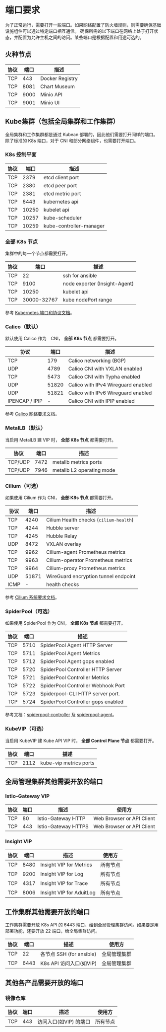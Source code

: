 
# 端口要求

为了正常运行，需要打开一些端口。如果网络配置了防火墙规则，则需要确保基础设施组件可以通过特定端口相互通信。
确保所需的以下端口在网络上处于打开状态，并配置为允许主机之间的访问。某些端口是根据配置和用途可选的。

## 火种节点

| 协议 | 端口   | 描述     |
|----------|--------| ------------   |
| TCP      | 443    | Docker Registry |
| TCP      | 8081   | Chart Museum |
| TCP      | 9000   | Minio API  |
| TCP      | 9001   | Minio UI |

## Kube集群（包括全局集群和工作集群）

全局集群和工作集群都是通过 Kubean 部署的，因此他们需要打开同样的端口。
除了标准的 K8s 端口，对于 CNI 和部分网络组件，也需要打开端口。

### K8s 控制平面

| 协议 | 端口    | 描述     |
|----- |--------| ------------    |
| TCP  | 2379   | etcd client port|
| TCP  | 2380   | etcd peer port  |
| TCP  | 2381   | etcd metric port|
| TCP  | 6443   | kubernetes api  |
| TCP  | 10250  | kubelet api     |
| TCP  | 10257  | kube-scheduler  |
| TCP  | 10259  | kube-controller-manager  |

### 全部 K8s 节点

集群中的每一个节点都需要打开。

| 协议 | 端口   | 描述     |
|----- | ----- | ------------    |
| TCP  | 22         | ssh for ansible |
| TCP  | 9100       | node exporter (Insight-Agent) |
| TCP  | 10250      | kubelet api     |
| TCP  | 30000-32767| kube nodePort range |

参考 [Kubernetes 端口和协议文档](https://kubernetes.io/zh-cn/docs/reference/networking/ports-and-protocols/)。

### Calico（默认）

默认使用 Calico 作为　CNI， **全部 K8s 节点** 都需要打开。

| 协议 | 端口   | 描述     |
|----------|--------    | ------------  |
| TCP      | 179        | Calico networking (BGP) |
| UDP      | 4789       | Calico CNI with VXLAN enabled |
| TCP      | 5473       | Calico CNI with Typha enabled  |
| UDP      | 51820      | Calico with IPv4 Wireguard enabled |
| UDP      | 51821      | Calico with IPv6 Wireguard enabled |
| IPENCAP / IPIP | -    | Calico CNI with IPIP enabled  |

参考 [Calico 网络要求文档](https://docs.tigera.io/calico/latest/getting-started/kubernetes/requirements#network-requirements)。

### MetalLB（默认）

当启用 MetalLB 建 VIP 时， **全部 K8s 节点** 都需要打开。

| 协议 | 端口   | 描述     |
|----------|--------    | ------------  |
| TCP/UDP  | 7472       | metallb metrics ports |
| TCP/UDP  | 7946       | metallb L2 operating mode |

### Cilium（可选）

如果使用 Cilium 作为 CNI， **全部 K8s 节点** 都需要打开。

| 协议 | 端口   | 描述     |
|----------|--------  | ------------  |
| TCP      | 4240     | Cilium Health checks (``cilium-health``)  |
| TCP      | 4244     | Hubble server  |
| TCP      | 4245     | Hubble Relay  |
| UDP      | 8472     | VXLAN overlay  |
| TCP      | 9962     | Cilium-agent Prometheus metrics  |
| TCP      | 9963     | Cilium-operator Prometheus metrics  |
| TCP      | 9964     | Cilium-proxy Prometheus metrics  |
| UDP      | 51871    | WireGuard encryption tunnel endpoint  |
| ICMP     | -        | health checks  |

参考 [Cilium 系统要求文档](https://docs.cilium.io/en/v1.13/operations/system_requirements/)。

### SpiderPool（可选）

如果使用 SpiderPool 作为 CNI， **全部 K8s 节点** 都需要打开。

| 协议 | 端口   | 描述     |
|----------|--------  | ------------  |
| TCP      | 5710     | SpiderPool Agent HTTP Server   |
| TCP      | 5711     | SpiderPool Agent Metrics       |
| TCP      | 5712     | SpiderPool Agent gops enabled  |
| TCP      | 5720     | SpiderPool Controller HTTP Server   |
| TCP      | 5721     | SpiderPool Controller Metrics       |
| TCP      | 5722     | SpiderPool Controller Webhook Port       |
| TCP      | 5723     | Spiderpool-CLI HTTP server port.  |
| TCP      | 5724     | SpiderPool Controller gops enabled  |

参考文档：[spiderpool-controller](https://github.com/spidernet-io/spiderpool/blob/main/docs/reference/spiderpool-controller.md)
及 [spiderpool-agent](https://github.com/spidernet-io/spiderpool/blob/main/docs/reference/spiderpool-agent.md)。

### KubeVIP（可选）

当启用 KubeVIP 建 Kube API VIP 时， **全部 Control Plane 节点** 都需要打开。

| 协议 | 端口   | 描述     |
|----------|--------    | ------------  |
| TCP  | 2112           | kube-vip metrics ports |

<!--
#### 其他 Addon, 如 kube-vip
-->

## 全局管理集群其他需要开放的端口

### Istio-Gateway VIP

| 协议 | 端口       | 描述   | 使用方 |
|----------|--------    | ------------  | ------- |
| TCP      | 80         | Istio-Gateway HTTP   | Web Browser or API Client |
| TCP      | 443        | Istio-Gateway HTTPS  | Web Browser or API Client |

### Insight VIP

| 协议 | 端口       | 描述   | 使用方 |
|----------|--------    | ------------  | -------  |
| TCP      | 8480       | Insight VIP for Metrics  | 所有节点 |
| TCP      | 9200       | Insight VIP for Log      | 所有节点 |
| TCP      | 4317       | Insight VIP for Trace    | 所有节点 |
| TCP      | 8006       | Insight VIP for AduitLog | 所有节点 |

## 工作集群其他需要开放的端口

工作集群需要开放 K8s API 的 6443 端口，给到全局管理集群访问。如果要是用部署功能，还要开放 22 端口，给全局集群访问。

| 协议 | 端口       | 描述   | 使用方 |
|----------|--------    | ------------  | ------- |
| TCP      | 22         | 各节点 SSH (for ansible) | 全局管理集群 |
| TCP      | 6443       | K8s API 访问入口(如VIP) |  全局管理集群 |

## 其他各产品需要开放的端口

### 镜像仓库

| 协议 | 端口       | 描述   | 使用方 |
|----------|--------    | ------------  | ------- |
| TCP      | 443        | 访问入口(如VIP) 的端口 | 所有节点 |

<!--
### 其他 Gproduct端口
-->
